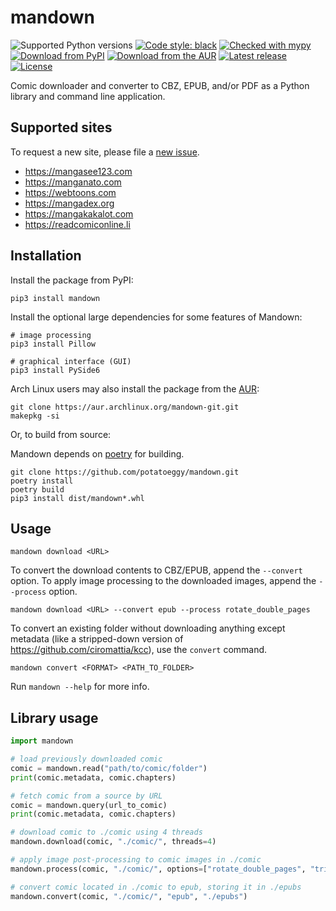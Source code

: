 # mandown

![Supported Python versions](https://img.shields.io/pypi/pyversions/mandown)
[![Code style: black](https://img.shields.io/badge/code%20style-black-000000.svg)](https://github.com/psf/black)
[![Checked with mypy](http://www.mypy-lang.org/static/mypy_badge.svg)](http://mypy-lang.org/)
[![Download from PyPI](https://img.shields.io/pypi/v/mandown)](https://pypi.org/project/mandown)
[![Download from the AUR](https://img.shields.io/aur/version/mandown-git)](https://aur.archlinux.org/packages/mandown-git)
[![Latest release](https://img.shields.io/github/v/release/potatoeggy/mandown?display_name=tag)](https://github.com/potatoeggy/mandown/releases/latest)
[![License](https://img.shields.io/github/license/potatoeggy/mandown)](/LICENSE)

Comic downloader and converter to CBZ, EPUB, and/or PDF as a Python library and command line application.

## Supported sites

To request a new site, please file a [new issue](https://github.com/potatoeggy/mandown/issues/new).

- https://mangasee123.com
- https://manganato.com
- https://webtoons.com
- https://mangadex.org
- https://mangakakalot.com
- https://readcomiconline.li

## Installation

Install the package from PyPI:

```
pip3 install mandown
```

Install the optional large dependencies for some features of Mandown:
```
# image processing
pip3 install Pillow

# graphical interface (GUI)
pip3 install PySide6
```

Arch Linux users may also install the package from the [AUR](https://aur.archlinux.org/packages/mandown.git):

```
git clone https://aur.archlinux.org/mandown-git.git
makepkg -si
```

Or, to build from source:

Mandown depends on [poetry](https://github.com/python-poetry/poetry) for building.

```
git clone https://github.com/potatoeggy/mandown.git
poetry install
poetry build
pip3 install dist/mandown*.whl
```

## Usage

```
mandown download <URL>
```

To convert the download contents to CBZ/EPUB, append the `--convert` option. To apply image processing to the downloaded images, append the `--process` option.

```
mandown download <URL> --convert epub --process rotate_double_pages
```

To convert an existing folder without downloading anything except metadata (like a stripped-down version of https://github.com/ciromattia/kcc), use the `convert` command.

```
mandown convert <FORMAT> <PATH_TO_FOLDER>
```

Run `mandown --help` for more info.

## Library usage

```python
import mandown

# load previously downloaded comic
comic = mandown.read("path/to/comic/folder")
print(comic.metadata, comic.chapters)

# fetch comic from a source by URL
comic = mandown.query(url_to_comic)
print(comic.metadata, comic.chapters)

# download comic to ./comic using 4 threads
mandown.download(comic, "./comic/", threads=4)

# apply image post-processing to comic images in ./comic
mandown.process(comic, "./comic/", options=["rotate_double_pages", "trim_borders"])

# convert comic located in ./comic to epub, storing it in ./epubs
mandown.convert(comic, "./comic/", "epub", "./epubs")
```

